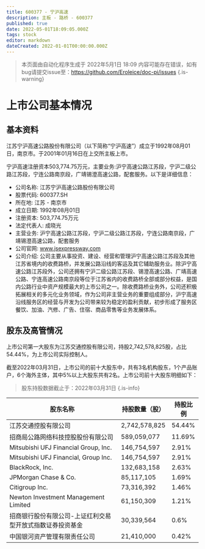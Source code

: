 ```yaml
---
title: 600377 - 宁沪高速
description: 主板 - 路桥 - 600377
published: true
date: 2022-05-01T18:09:05.000Z
tags: stock
editor: markdown
dateCreated: 2022-01-01T00:00:00.000Z
---
```


> 本页面由自动化程序生成于 2022年5月1日 18:09
> 内容可能存在错误，如有bug请提交issue至：https://github.com/Eroleice/doc-pi/issues
{.is-warning}

# 上市公司基本情况

## 基本资料

江苏宁沪高速公路股份有限公司（以下简称“宁沪高速”）成立于1992年08月01日，南京市。于2001年01月16日在上交所主板上市。

宁沪高速注册资本503,774.75万元，主要业务:沪宁高速公路江苏段，宁沪二级公路江苏段，宁连公路南京段，广靖锡澄高速公路，配套服务。以下是详细信息：

- 公司名称: 江苏宁沪高速公路股份有限公司
- 股票代码: 600377.SH
- 所在地: 江苏 - 南京市
- 成立日期: 1992年08月01日
- 注册资本: 503,774.75万元
- 法定代表人: 成晓光
- 主营业务: 沪宁高速公路江苏段，宁沪二级公路江苏段，宁连公路南京段，广靖锡澄高速公路，配套服务
- 公司官网: www.jsexpressway.com
- 公司介绍: 公司主要从事投资、建设、经营和管理沪宁高速公路江苏段及其他江苏省境内的收费路桥，并发展公路沿线的客运及其它辅助服务业。除沪宁高速公路江苏段外，公司还拥有宁沪二级公路江苏段、锡澄高速公路、广靖高速公路、宁连高速公路南京段等位于江苏省内的收费路桥全部或部分权益，是国内公路行业中资产规模最大的上市公司之一。除收费路桥业务外，公司还积极拓展相关的多元化业务领域，作为公司非主营业务的重要组成部分，沪宁高速沿线服务区的经营与开发为公司带来较为稳定的盈利贡献，初步形成了服务区餐饮、加油、汽修、广告、住宿、商品零售等业务发展体系。


## 股东及高管情况

上市公司第一大股东为江苏交通控股有限公司，持股2,742,578,825股，占比54.44%，为上市公司实际控制人。

截至2022年03月31日，上市公司的前十大股东中，共有3名机构股东，1个产品账户，6个海外主体，其中5%以上大股东共有2名。上市公司前十大股东明细如下：

> 股东持股数据截止于：2022年03月31日
{.is-info}

| 股东名称 | 持股数量（股） | 持股比例 |
| --- | --- | --- |
| 江苏交通控股有限公司 | 2,742,578,825 | 54.44% |
| 招商局公路网络科技控股股份有限公司 | 589,059,077 | 11.69% |
| Mitsubishi UFJ Financial Group, Inc. | 146,754,597 | 2.91% |
| Mitsubishi UFJ Financial, Group Inc. | 146,754,597 | 2.91% |
| BlackRock, Inc. | 132,683,158 | 2.63% |
| JPMorgan Chase & Co. | 85,117,105 | 1.69% |
| Citigroup Inc. | 73,316,392 | 1.46% |
| Newton Investment Management Limited | 61,150,309 | 1.21% |
| 招商银行股份有限公司-上证红利交易型开放式指数证券投资基金 | 30,339,564 | 0.6% |
| 中国银河资产管理有限责任公司 | 21,410,000 | 0.42% |




